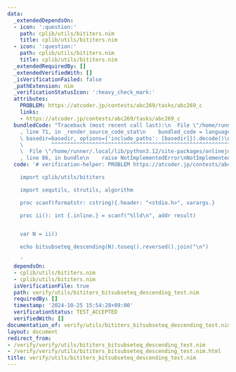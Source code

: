 ```yaml
---
data:
  _extendedDependsOn:
  - icon: ':question:'
    path: cplib/utils/bititers.nim
    title: cplib/utils/bititers.nim
  - icon: ':question:'
    path: cplib/utils/bititers.nim
    title: cplib/utils/bititers.nim
  _extendedRequiredBy: []
  _extendedVerifiedWith: []
  _isVerificationFailed: false
  _pathExtension: nim
  _verificationStatusIcon: ':heavy_check_mark:'
  attributes:
    PROBLEM: https://atcoder.jp/contests/abc269/tasks/abc269_c
    links:
    - https://atcoder.jp/contests/abc269/tasks/abc269_c
  bundledCode: "Traceback (most recent call last):\n  File \"/home/runner/.local/lib/python3.12/site-packages/onlinejudge_verify/documentation/build.py\"\
    , line 71, in _render_source_code_stat\n    bundled_code = language.bundle(stat.path,\
    \ basedir=basedir, options={'include_paths': [basedir]}).decode()\n          \
    \         ^^^^^^^^^^^^^^^^^^^^^^^^^^^^^^^^^^^^^^^^^^^^^^^^^^^^^^^^^^^^^^^^^^^^^^^^^^^^^^^^^\n\
    \  File \"/home/runner/.local/lib/python3.12/site-packages/onlinejudge_verify/languages/nim.py\"\
    , line 86, in bundle\n    raise NotImplementedError\nNotImplementedError\n"
  code: '# verification-helper: PROBLEM https://atcoder.jp/contests/abc269/tasks/abc269_c

    import cplib/utils/bititers

    import sequtils, strutils, algorithm

    proc scanf(formatstr: cstring){.header: "<stdio.h>", varargs.}

    proc ii(): int {.inline.} = scanf("%lld\n", addr result)


    var N = ii()

    echo bitsubseteq_descending(N).toseq().reversed().join("\n")

    '
  dependsOn:
  - cplib/utils/bititers.nim
  - cplib/utils/bititers.nim
  isVerificationFile: true
  path: verify/utils/bititers_bitsubseteq_descending_test.nim
  requiredBy: []
  timestamp: '2024-10-25 15:54:28+09:00'
  verificationStatus: TEST_ACCEPTED
  verifiedWith: []
documentation_of: verify/utils/bititers_bitsubseteq_descending_test.nim
layout: document
redirect_from:
- /verify/verify/utils/bititers_bitsubseteq_descending_test.nim
- /verify/verify/utils/bititers_bitsubseteq_descending_test.nim.html
title: verify/utils/bititers_bitsubseteq_descending_test.nim
---
```

